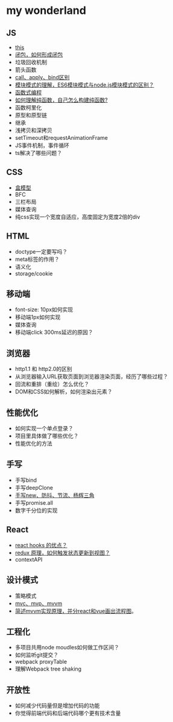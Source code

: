 # my wonderland

## JS
- [this](https://github.com/ChengYiFan/wonderland/blob/main/JS/this.md)
- [闭包，如何形成闭包](https://github.com/ChengYiFan/wonderland/blob/main/JS/closure.md)
- 垃圾回收机制
- 箭头函数
- [call、apply、bind区别](http://yc-yue.top/article/51)
- [模块模式的理解，ES6模块模式与node.js模块模式的区别？](https://github.com/ChengYiFan/wonderland/blob/main/JS/module.md)
- [函数式编程](https://github.com/ChengYiFan/wonderland/blob/main/JS/functionProgram.md)
- [如何理解纯函数，自己怎么构建纯函数?](https://github.com/ChengYiFan/wonderland/blob/main/JS/pure-function.md)
- 函数柯里化
- 原型和原型链
- 继承
- 浅拷贝和深拷贝
- setTimeout和requestAnimationFrame
- JS事件机制，事件循环
- ts解决了哪些问题？

## CSS
- [盒模型](http://yc-yue.top/article/44)
- BFC
- 三栏布局
- 媒体查询
- 纯css实现一个宽度自适应，高度固定为宽度2倍的div

## HTML
- doctype一定要写吗？
- meta标签的作用？
- 语义化
- storage/cookie

## 移动端
- font-size: 10px如何实现
- 移动端1px如何实现
- 媒体查询
- 移动端click 300ms延迟的原因？

## 浏览器
- http1.1 和 http2.0的区别
- 从浏览器输入URL获取页面到浏览器渲染页面，经历了哪些过程？
- 回流和重排（重绘）怎么优化？
- DOM和CSS如何解析，如何渲染出元素？

## 性能优化
- 如何实现一个单点登录？
- 项目里具体做了哪些优化？
- 性能优化的方法

## 手写
- 手写bind
- 手写deepClone
- [手写new、防抖、节流、杨辉三角](http://yc-yue.top/article/50)
- 手写promise.all
- 数字千分位的实现

## React
- [react hooks 的优点？](https://github.com/ChengYiFan/wonderland/blob/main/React/hooks.md)
- [redux 原理，如何触发状态更新到视图？](https://github.com/ChengYiFan/wonderland/blob/main/React/redux.md)
- contextAPI

## 设计模式
- 策略模式
- [mvc、mvp、mvvm](https://github.com/ChengYiFan/wonderland/blob/main/DesignPatterns/mvc-mvp-mvvm.md)
- [简述mvvm实现原理，并分react和vue画出流程图](https://github.com/ChengYiFan/wonderland/blob/main/DesignPatterns/mvvm.md)。

## 工程化
- 多项目共用node moudles如何做工作区间？
- 如何监听git提交？
- webpack proxyTable
- 理解Webpack tree shaking

## 开放性
- 如何减少代码量但是增加代码的功能
- 你觉得前端代码和后端代码哪个更有技术含量

